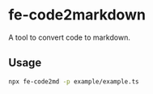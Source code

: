 # fe-code2markdown

A tool to convert code to markdown.

## Usage

```bash
npx fe-code2md -p example/example.ts
```
